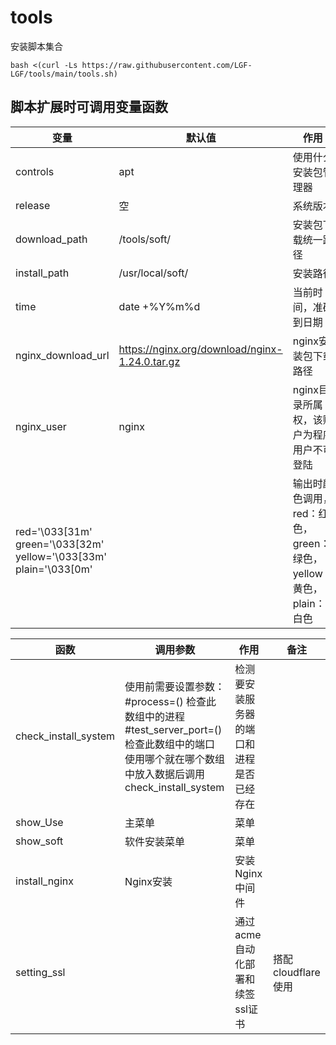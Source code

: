# tools

安装脚本集合

```shell
bash <(curl -Ls https://raw.githubusercontent.com/LGF-LGF/tools/main/tools.sh)
```





## 脚本扩展时可调用变量函数
| 变量                                                         | 默认值                                         | 作用                                                         | 备注           |
| ------------------------------------------------------------ | ---------------------------------------------- | ------------------------------------------------------------ | -------------- |
| controls                                                     | apt                                            | 使用什么安装包管理器                                         | （待优化）     |
| release                                                      | 空                                             | 系统版本                                                     |                |
| download_path                                                | /tools/soft/                                   | 安装包下载统一路径                                           |                |
| install_path                                                 | /usr/local/soft/                               | 安装路径                                                     |                |
| time                                                         | date +%Y%m%d                                   | 当前时间，准确到日期                                         |                |
| nginx_download_url                                           | https://nginx.org/download/nginx-1.24.0.tar.gz | nginx安装包下载路径                                          |                |
| nginx_user                                                   | nginx                                          | nginx目录所属权，该账户为程序用户不可登陆                    | 不填写则不创建 |
| red='\033[31m'<br/>green='\033[32m'<br/>yellow='\033[33m'<br/>plain='\033[0m' |                                                | 输出时颜色调用，red：红色，green：绿色，yellow：黄色，plain：白色 |                |



| 函数                 | 调用参数                                                     | 作用                                     | 备注               |
| -------------------- | ------------------------------------------------------------ | ---------------------------------------- | ------------------ |
| check_install_system | 使用前需要设置参数：<br/>#process=() 检查此数组中的进程 <br/> #test_server_port=() 检查此数组中的端口<br/>使用哪个就在哪个数组中放入数据后调用check_install_system | 检测要安装服务器的端口和进程是否已经存在 |                    |
| show_Use             | 主菜单                                                       | 菜单                                     |                    |
| show_soft            | 软件安装菜单                                                 | 菜单                                     |                    |
| install_nginx        | Nginx安装                                                    | 安装Nginx中间件                          |                    |
| setting_ssl          |                                                              | 通过acme自动化部署和续签ssl证书          | 搭配cloudflare使用 |



